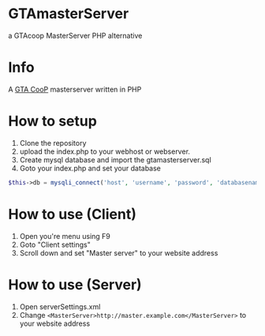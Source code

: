 # GTAmasterServer
a GTAcoop MasterServer PHP alternative

# Info
A [GTA CooP](https://gtacoop.com/) masterserver written in PHP

# How to setup
1. Clone the repository
2. upload the index.php to your webhost or webserver.
3. Create mysql database and import the gtamasterserver.sql
4. Goto your index.php and set your database 
```php
$this->db = mysqli_connect('host', 'username', 'password', 'databasename');
```

# How to use (Client)
1. Open you're menu using F9
2. Goto "Client settings"
3. Scroll down and set "Master server" to your website address

# How to use (Server)
1. Open serverSettings.xml
2. Change ```<MasterServer>http://master.example.com</MasterServer>``` to your website address
